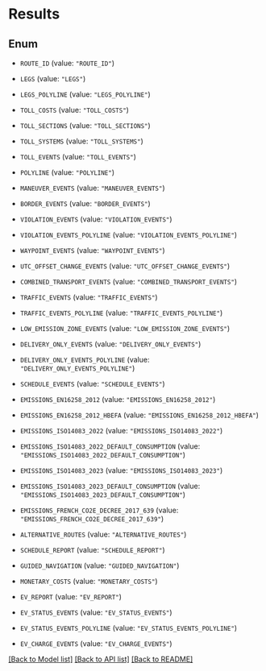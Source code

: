 # Results

## Enum


* `ROUTE_ID` (value: `"ROUTE_ID"`)

* `LEGS` (value: `"LEGS"`)

* `LEGS_POLYLINE` (value: `"LEGS_POLYLINE"`)

* `TOLL_COSTS` (value: `"TOLL_COSTS"`)

* `TOLL_SECTIONS` (value: `"TOLL_SECTIONS"`)

* `TOLL_SYSTEMS` (value: `"TOLL_SYSTEMS"`)

* `TOLL_EVENTS` (value: `"TOLL_EVENTS"`)

* `POLYLINE` (value: `"POLYLINE"`)

* `MANEUVER_EVENTS` (value: `"MANEUVER_EVENTS"`)

* `BORDER_EVENTS` (value: `"BORDER_EVENTS"`)

* `VIOLATION_EVENTS` (value: `"VIOLATION_EVENTS"`)

* `VIOLATION_EVENTS_POLYLINE` (value: `"VIOLATION_EVENTS_POLYLINE"`)

* `WAYPOINT_EVENTS` (value: `"WAYPOINT_EVENTS"`)

* `UTC_OFFSET_CHANGE_EVENTS` (value: `"UTC_OFFSET_CHANGE_EVENTS"`)

* `COMBINED_TRANSPORT_EVENTS` (value: `"COMBINED_TRANSPORT_EVENTS"`)

* `TRAFFIC_EVENTS` (value: `"TRAFFIC_EVENTS"`)

* `TRAFFIC_EVENTS_POLYLINE` (value: `"TRAFFIC_EVENTS_POLYLINE"`)

* `LOW_EMISSION_ZONE_EVENTS` (value: `"LOW_EMISSION_ZONE_EVENTS"`)

* `DELIVERY_ONLY_EVENTS` (value: `"DELIVERY_ONLY_EVENTS"`)

* `DELIVERY_ONLY_EVENTS_POLYLINE` (value: `"DELIVERY_ONLY_EVENTS_POLYLINE"`)

* `SCHEDULE_EVENTS` (value: `"SCHEDULE_EVENTS"`)

* `EMISSIONS_EN16258_2012` (value: `"EMISSIONS_EN16258_2012"`)

* `EMISSIONS_EN16258_2012_HBEFA` (value: `"EMISSIONS_EN16258_2012_HBEFA"`)

* `EMISSIONS_ISO14083_2022` (value: `"EMISSIONS_ISO14083_2022"`)

* `EMISSIONS_ISO14083_2022_DEFAULT_CONSUMPTION` (value: `"EMISSIONS_ISO14083_2022_DEFAULT_CONSUMPTION"`)

* `EMISSIONS_ISO14083_2023` (value: `"EMISSIONS_ISO14083_2023"`)

* `EMISSIONS_ISO14083_2023_DEFAULT_CONSUMPTION` (value: `"EMISSIONS_ISO14083_2023_DEFAULT_CONSUMPTION"`)

* `EMISSIONS_FRENCH_CO2E_DECREE_2017_639` (value: `"EMISSIONS_FRENCH_CO2E_DECREE_2017_639"`)

* `ALTERNATIVE_ROUTES` (value: `"ALTERNATIVE_ROUTES"`)

* `SCHEDULE_REPORT` (value: `"SCHEDULE_REPORT"`)

* `GUIDED_NAVIGATION` (value: `"GUIDED_NAVIGATION"`)

* `MONETARY_COSTS` (value: `"MONETARY_COSTS"`)

* `EV_REPORT` (value: `"EV_REPORT"`)

* `EV_STATUS_EVENTS` (value: `"EV_STATUS_EVENTS"`)

* `EV_STATUS_EVENTS_POLYLINE` (value: `"EV_STATUS_EVENTS_POLYLINE"`)

* `EV_CHARGE_EVENTS` (value: `"EV_CHARGE_EVENTS"`)


[[Back to Model list]](../README.md#documentation-for-models) [[Back to API list]](../README.md#documentation-for-api-endpoints) [[Back to README]](../README.md)



